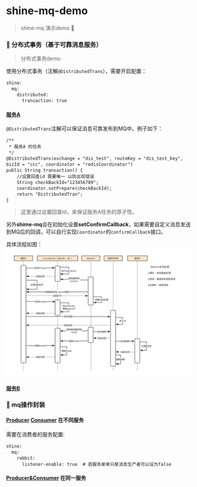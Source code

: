 # shine-mq-demo 

> shine-mq 演示demo 🎥

### 🎈 分布式事务（基于可靠消息服务）

> 分布式事务demo

使用分布式事务（注解``@DistributedTrans``），需要开启配置：

```
shine:
  mq:
    distributed:
      transaction: true
```

#### [服务A](https://github.com/7le/shine-mq-demo/tree/master/distributed-transaction)

``@DistributedTrans``注解可以保证消息可靠发布到MQ中。例子如下：

```
/**
 * 服务A 的任务
 */
@DistributedTrans(exchange = "dis_test", routeKey = "dis_test_key", bizId = "ccc", coordinator = "redisCoordinator")
public String transaction() {
    //设置回查id 需要唯一 以防出现错误
    String checkBackId="123456789";
    coordinator.setPrepare(checkBackId);
    return "DistributedTran";
}
```
> 这里通过设置回查id，来保证服务A任务的原子性。

另外**shime-mq**会在初始化设置**setConfirmCallback**，如果需要自定义消息发送到MQ后的回调，可以自行实现``Coordinator``的``confirmCallback``接口。

具体流程如图：
![shine-mq](https://github.com/7le/7le.github.io/raw/master/image/dis/shine-mq.jpg)

#### [服务B](https://github.com/7le/shine-mq-demo/tree/master/distributed-transaction-consumer)

### 🎐 mq操作封装

#### [Producer](https://github.com/7le/shine-mq-demo/tree/master/msg-encapsulate-1) [Consumer](https://github.com/7le/shine-mq-demo/tree/master/msg-encapsulate-2) 在不同服务

需要在消费者的服务配置:

```
shine:
  mq:
    rabbit:
      listener-enable: true  # 若服务单单只是消息生产者可以设为false
```

#### [Producer&Consumer](https://github.com/7le/shine-mq-demo/tree/master/msg-encapsulate) 在同一服务

